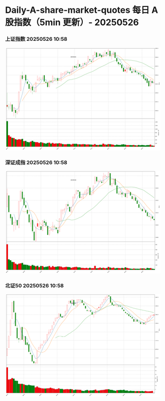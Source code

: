 
# Daily-A-share-market-quotes 每日 A 股指数（5min 更新）- 20250526

### 上证指数 20250526 10:58
![](./fig/2025/5/20250526-sh000001.png)

### 深证成指 20250526 10:58
![](./fig/2025/5/20250526-sz399001.png)

### 北证50 20250526 10:58
![](./fig/2025/5/20250526-bj899050.png)
